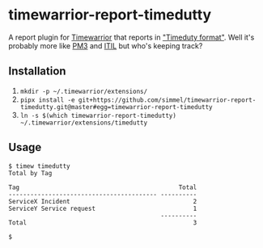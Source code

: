 # timewarrior-report-timedutty

A report plugin for [Timewarrior](https://timewarrior.net/) that reports in
["Timeduty format"](https://timeduty.com/). Well it's probably more like
[PM3](https://pm3.se/) and [ITIL](https://en.wikipedia.org/wiki/ITIL) but who's
keeping track?

## Installation

1. `mkdir -p ~/.timewarrior/extensions/`
1. `pipx install -e git+https://github.com/simmel/timewarrior-report-timedutty.git@master#egg=timewarrior-report-timedutty`
1. `ln -s $(which timewarrior-report-timedutty) ~/.timewarrior/extensions/timedutty`


## Usage

```terminal
$ timew timedutty
Total by Tag

Tag                                            Total
----------------------------------------- ----------
ServiceX Incident                                  2
ServiceY Service request                           1
                                          ----------
Total                                              3

$
```
